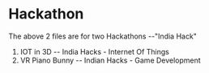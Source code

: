 # Hackathon

The above 2 files are for two Hackathons --"India Hack"

1. IOT in 3D -- India Hacks - Internet Of Things 
2. VR Piano Bunny  -- Indian Hacks - Game Development